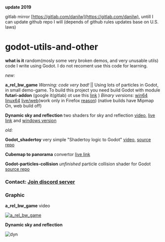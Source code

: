 **update 2019**

gitlab mirror [https://gitlab.com/danilw](https://gitlab.com/danilw), untill I can update github repo I will (depends of github rules updates base on U.S. laws)

# godot-utils-and-other
**what is it** random(mosly some very broken demos, and very unusable utils) code I write using Godot. I do not recoment use this code for learning.


*new:*

**a_rel_bw_game** *Warning: code very bad!* || Using lots of particles in Godot, in small demo-game.
To build this project you need build Godot with module **futari-addon** (google it(gitlab) ot use this [link](https://gitlab.com/polymorphcool/futari-addon) ) *Binary versions*: [win64](https://danilw.github.io/godot-utils-and-other/a_rel_bw_game/bw_game_win64.zip) [linux64](https://danilw.github.io/godot-utils-and-other/a_rel_bw_game/bw_game_lin64.zip) [live/web](https://danilw.github.io/godot-utils-and-other/a_rel_bw_game/web/afg.html)(work only in Firefox [reason](https://github.com/godotengine/godot/issues/28573)) (native builds have Mipmap On, web build off)

**Dynamic sky and reflection** two shaders for sky and reflection [video](https://youtu.be/IQ-yw19xBQ8), [live link](https://danilw.github.io/godot-utils-and-other/dyn_sky_refl/web/dsr.html) and [windows version](https://danilw.github.io/godot-utils-and-other/dyn_sky_refl/bin/win.zip)


*old:*

**Godot_shadertoy** very simple "Shadertoy logic to Godot" [video](https://youtu.be/v48O7Nk_n4g), [source repo](https://github.com/danilw/GLSL-howto/tree/master/Godot_shadertoy)

**Cubemap to panorama** convertor [live link](https://danilw.github.io/GLSL-howto/cubemap_to_panorama_js/cubemap_to_panorama.html) 

**Godot-particles-collision** *unfinished* particle collision shader for Godot [source repo](https://github.com/danilw/Godot-particles-collision)

### Contact: [**Join discord server**](https://discord.gg/JKyqWgt)



### Graphic

**a_rel_bw_game** video

[![a_rel_bw_game](https://danilw.github.io/godot-utils-and-other/a_rel_bw_game/bw_game_yt.jpg)](https://youtu.be/jTmppCifnYE)

**Dynamic sky and reflection**

![dyn](https://danilw.github.io/godot-utils-and-other/dyn_sky_refl/dsr.jpg)
